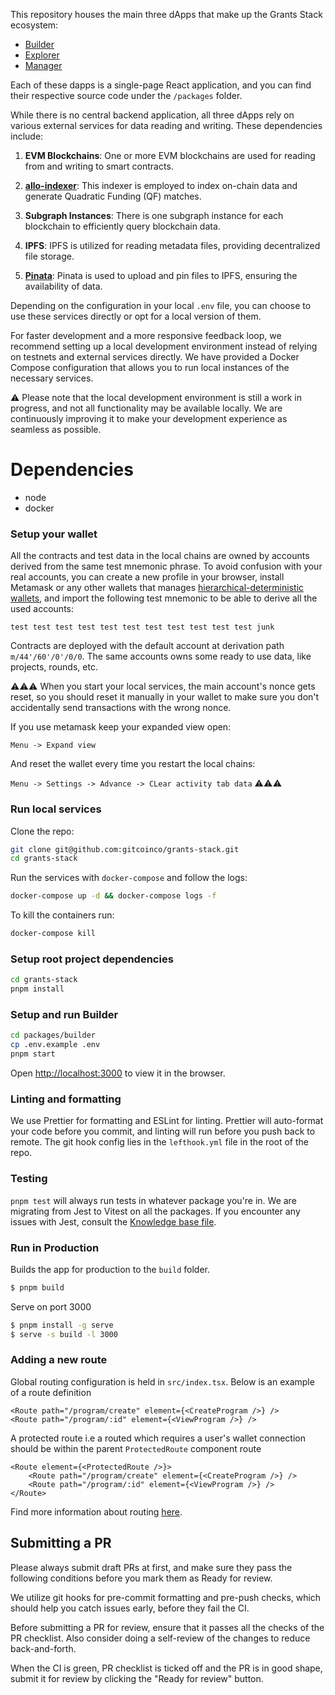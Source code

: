 


This repository houses the main three dApps that make up the Grants Stack ecosystem:


* [Builder](https://builder.gitcoin.co/)
* [Explorer](https://explorer.gitcoin.co/#/round/424/0x4473725beb9a9d503547d2fe677f4b5aa39b68f6)
* [Manager](https://manager.gitcoin.co/)

Each of these dapps is a single-page React application, and you can find their respective source code under the `/packages` folder.


While there is no central backend application, all three dApps rely on various external services for data reading and writing. These dependencies include:

1. **EVM Blockchains**: One or more EVM blockchains are used for reading from and writing to smart contracts.

2. **[allo-indexer](https://github.com/gitcoinco/allo-indexer)**: This indexer is employed to index on-chain data and generate Quadratic Funding (QF) matches.

3. **Subgraph Instances**: There is one subgraph instance for each blockchain to efficiently query blockchain data.

4. **IPFS**: IPFS is utilized for reading metadata files, providing decentralized file storage.

5. **[Pinata](https://www.pinata.cloud/)**: Pinata is used to upload and pin files to IPFS, ensuring the availability of data.



Depending on the configuration in your local `.env` file, you can choose to use these services directly or opt for a local version of them.

For faster development and a more responsive feedback loop, we recommend setting up a local development environment instead of relying on testnets
and external services directly.
We have provided a Docker Compose configuration that allows you to run local instances of the necessary services.

⚠️ Please note that the local development environment is still a work in progress,
and not all functionality may be available locally.
We are continuously improving it to make your development experience as seamless as possible.


# Dependencies

* node
* docker

### Setup your wallet

All the contracts and test data in the local chains are owned by accounts derived from the same test mnemonic phrase.
To avoid confusion with your real accounts, you can create a new profile in your browser, install Metamask or any other wallets
that manages [hierarchical-deterministic wallets](https://github.com/bitcoin/bips/blob/master/bip-0032.mediawiki), and import the following test mnemonic to be able to derive all the used accounts:

```
test test test test test test test test test test test junk
```

Contracts are deployed with the default account at derivation path `m/44'/60'/0'/0/0`.
The same accounts owns some ready to use data, like projects, rounds, etc.

⚠️⚠️⚠️
When you start your local services, the main account's nonce gets reset,
so you should reset it manually in your wallet to make sure you don't accidentally send transactions with the wrong nonce.

If you use metamask keep your expanded view open:

`Menu -> Expand view`

And reset the wallet every time you restart the local chains:

`Menu -> Settings -> Advance -> CLear activity tab data`
⚠️⚠️⚠️

### Run local services

Clone the repo:

```sh
git clone git@github.com:gitcoinco/grants-stack.git
cd grants-stack
```

Run the services with `docker-compose` and follow the logs:

```sh
docker-compose up -d && docker-compose logs -f
```

To kill the containers run:

```sh
docker-compose kill
```

### Setup root project dependencies

```sh
cd grants-stack
pnpm install
```

### Setup and run Builder

```sh
cd packages/builder
cp .env.example .env
pnpm start
```

Open [http://localhost:3000](http://localhost:3000) to view it in the browser.

### Linting and formatting

We use Prettier for formatting and ESLint for linting. Prettier will auto-format your code before you commit, and linting will run before you push back to remote. The git hook config lies in the `lefthook.yml` file in the root of the repo.

### Testing

`pnpm test` will always run tests in whatever package you're in. We are migrating from Jest to Vitest on all the packages. If you encounter any issues with Jest, consult the [Knowledge base file](KB.md).

### Run in Production

Builds the app for production to the `build` folder.

```sh
$ pnpm build
```

Serve on port 3000

```sh
$ pnpm install -g serve
$ serve -s build -l 3000
```

### Adding a new route

Global routing configuration is held in `src/index.tsx`. Below is an example of a route definition

```jsx=
<Route path="/program/create" element={<CreateProgram />} />
<Route path="/program/:id" element={<ViewProgram />} />
```

A protected route i.e a routed which requires a user's wallet connection should be within the parent `ProtectedRoute`
component route

```jsx=
<Route element={<ProtectedRoute />}>
    <Route path="/program/create" element={<CreateProgram />} />
    <Route path="/program/:id" element={<ViewProgram />} />
</Route>
```

Find more information about routing [here](https://reactrouter.com/docs/en/v6).

## Submitting a PR

Please always submit draft PRs at first, and make sure they pass the following conditions before you mark them as Ready for review.

We utilize git hooks for pre-commit
formatting and pre-push checks, which should help you catch issues early, before they fail the CI.

Before submitting a PR for review, ensure that it passes all the checks of the PR checklist. Also consider doing a self-review of the changes to reduce back-and-forth.

When the CI is green, PR checklist is ticked off and the PR is in good shape, submit it for review by clicking the "Ready for review" button.
